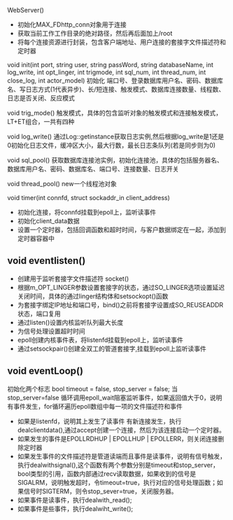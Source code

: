 WebServer()
- 初始化MAX_FDhttp_conn对象用于连接
- 获取当前工作工作目录的绝对路径，然后再后面加上/root
- 将每个连接资源进行封装，包含客户端地址、用户连接的套接字文件描述符和定时器

void init(int port, string user, string passWord, string databaseName, int log_write, 
                     int opt_linger, int trigmode, int sql_num, int thread_num, int close_log, int actor_model)
初始化 端口号、登录数据库用户名、密码、数据库名、写日志方式(1代表异步)、长/短连接、触发模式、数据库连接数量、线程数、日志是否关闭、反应模式

void trig_mode()
触发模式，具体的包含监听对象的触发模式和连接触发模式，LT+ET组合，一共有四种

void log_write()
通过Log::getinstance获取日志实例,然后根据log_write是1还是0初始化日志文件，缓冲区大小，最大行数，最长日志条队列(若是同步则为0)

void sql_pool()
获取数据库连接池实例，初始化连接池，具体的包括服务器名、数据库用户名、密码、数据库名、端口号、连接数量、日志开关

void thread_pool()
new一个线程池对象

void timer(int connfd, struct sockaddr_in client_address)
- 初始化连接，将connfd挂载到epoll上，监听读事件
- 初始化client_data数据
- 设置一个定时器，包括回调函数和超时时间，与客户数据绑定在一起，添加到定时器容器中

## void eventlisten()
- 创建用于监听套接字文件描述符 socket()
- 根据m_OPT_LINGER参数设置套接字的状态，通过SO_LINGER选项设置延迟关闭时间，具体的通过linger结构体和setsockopt()函数
- 为套接字绑定IP地址和端口号，bind()之前将套接字设置成SO_REUSEADDR状态，端口复用
- 通过listen()设置内核监听队列最大长度
- 为信号处理设置超时时间
- epoll创建内核事件表，将listenfd挂载到epoll上，监听读事件
- 通过setsockpair()创建全双工的管道套接字,挂载到epoll上监听读事件

## void eventLoop()
初始化两个标志 bool timeout = false, stop_server = false;
当stop_server=false 循环调用epoll_wait阻塞监听事件，如果返回值大于0，说明有事件发生，for循环遍历epoll数组中每一项的文件描述符和事件
- 如果是listenfd，说明其上发生了读事件 有新连接发生，执行dealclientdata(),通过accept创建一个连接，然后为该连接启动一个定时器。
- 如果发生的事件是EPOLLRDHUP | EPOLLHUP | EPOLLERR，则关闭连接删除定时器
- 如果发生事件的文件描述符是管道读端而且事件是读事件，说明有信号触发，执行dealwithsignal(),这个函数有两个参数分别是timeout和stop_server，bool类型的引用，函数内部通过recv读取数据，如果收到的信号是SIGALRM，说明触发超时，令timeout=true，执行对应的信号处理函数；如果信号时SIGTERM，则令stop_sever=true，关闭服务器。
- 如果事件是读事件，执行dealwith_read();
- 如果事件是些事件，执行dealwiht_write();
